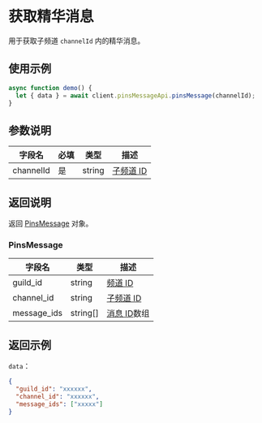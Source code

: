 # 获取精华消息 <Badge text="v2.9.0" />

用于获取子频道 `channelId` 内的精华消息。

## 使用示例

```javascript
async function demo() {
  let { data } = await client.pinsMessageApi.pinsMessage(channelId);
}
```

## 参数说明

| 字段名    | 必填 | 类型   | 描述                             |
| --------- | ---- | ------ | -------------------------------- |
| channelId | 是   | string | [子频道 ID](../model/channel.md) |

## 返回说明

返回 [PinsMessage](#pinsmessage) 对象。

### PinsMessage

| 字段名      | 类型     | 描述                               |
| ----------- | -------- | ---------------------------------- |
| guild_id    | string   | [频道 ID](../model/guild.md)       |
| channel_id  | string   | [子频道 ID](../model/channel.md)   |
| message_ids | string[] | [消息 ID](../model/message.md)数组 |

## 返回示例

`data`：

```json
{
  "guild_id": "xxxxxx",
  "channel_id": "xxxxxx",
  "message_ids": ["xxxxx"]
}
```

